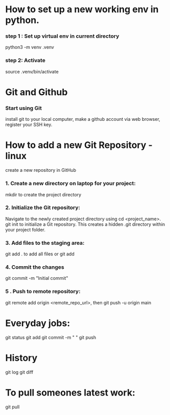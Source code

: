 # How to set up a new working env in python.

### step 1 : Set up virtual env in current directory
python3 -m venv .venv

### step 2: Activate
source .venv/bin/activate

# Git and Github
### Start using Git
install git to your local computer, make a github account via web browser, register your SSH key.

# How to add a new Git Repository - linux
create a new repository in GitHub

### 1. Create a new directory on laptop for your project:
mkdir <project name> to create the project directory

### 2. Initialize the Git repository:
Navigate to the newly created project directory using cd <project_name>.
git init to initialize a Git repository. This creates a hidden .git directory within your project folder. 

### 3. Add files to the staging area:
git add . to add all files or git add <file name>

### 4. Commit the changes
git commit -m "Initial commit"

### 5 . Push to remote repository:
git remote add origin <remote_repo_url>, then
git push -u origin main

# Everyday jobs:
git status
git add
git commit -m " "
git push

# History
git log
git diff

# To pull someones latest work:
git pull





